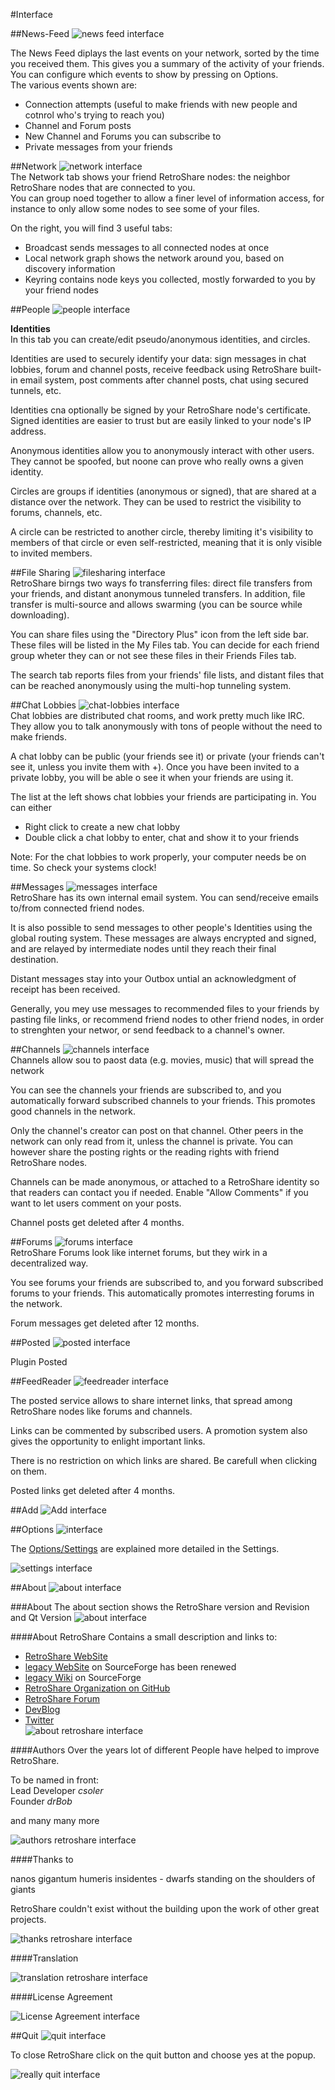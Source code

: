 #Interface

##News-Feed
![news feed interface](../img/interface/newsfeed.png "Newsfeed")  

The News Feed diplays the last events on your network, sorted by the time you received them. This gives you a summary of the activity of your friends. You can configure which events to show by pressing on Options.  
The various events shown are:  
 - Connection attempts (useful to make friends with new people and cotnrol who's trying to reach you)
 - Channel and Forum posts
 - New Channel and Forums you can subscribe to 
 - Private messages from your friends

##Network
![network interface](../img/interface/network.png "Network")  
The Network tab shows your friend RetroShare nodes: the neighbor RetroShare nodes that are connected to you.  
You can group noed together to allow a finer level of information access, for instance to only allow some nodes to see some of your files. 

On the right, you will find 3 useful tabs:  
 - Broadcast sends messages to all connected nodes at once
 - Local network graph shows the network around you, based on discovery information
 - Keyring contains node keys you collected, mostly forwarded to you by your friend nodes

##People
![people interface](../img/interface/people.png "People")  

**Identities**  
In this tab you can create/edit pseudo/anonymous identities, and circles. 

Identities are used to securely identify your data: sign messages in chat lobbies, forum and channel posts, receive feedback using RetroShare built-in email system, post comments after channel posts, chat using secured tunnels, etc. 

Identities cna optionally be signed by your RetroShare node's certificate. Signed identities are easier to trust but are easily linked to your node's IP address. 

Anonymous identities allow you to anonymously interact with other users. They cannot be spoofed, but noone can prove who really owns a given identity. 

Circles are groups if identities (anonymous or signed), that are shared at a distance over the network. They can be used to restrict the visibility to forums, channels, etc. 

A circle can be restricted to another circle, thereby limiting it's visibility to members of that circle or even self-restricted, meaning that it is only visible to invited members. 

##File Sharing
![filesharing interface](../img/interface/filesharing.png "File Sharing")  
RetroShare birngs two ways fo transferring files: direct file transfers from your friends, and distant anonymous tunneled transfers. In addition, file transfer is multi-source and allows swarming (you can be source while downloading).  

You can share files using the "Directory Plus" icon from the left side bar. These files will be listed in the My Files tab. You can decide for each friend group wheter they can or not see these files in their Friends Files tab. 

The search tab reports files from your friends' file lists, and distant files that can be reached anonymously using the multi-hop tunneling system. 

##Chat Lobbies
![chat-lobbies interface](../img/interface/chat-lobbies.png "Chat Lobbies")  
Chat lobbies are distributed chat rooms, and work pretty much like IRC. They allow you to talk anonymously with tons of people without the need to make friends.  

A chat lobby can be public (your friends see it) or private (your friends can't see it, unless you invite them with +). Once you have been invited to a private lobby, you will be able o see it when your friends are using it.  

The list at the left shows chat lobbies your friends are participating in. You can either  
 - Right click to create a new chat lobby 
 - Double click a chat lobby to enter, chat and show it to your friends

Note: For the chat lobbies to work properly, your computer needs be on time. So check your systems clock!

##Messages
![messages interface](../img/interface/messages.png "Messages")  
RetroShare has its own internal email system. You can send/receive emails to/from connected friend nodes.  

It is also possible to send messages to other people's Identities using the global routing system. These messages are always encrypted and signed, and are relayed by intermediate nodes until they reach their final destination. 

Distant messages stay into your Outbox untial an acknowledgment of receipt has been received. 

Generally, you mey use messages to recommended files to your friends by pasting file links, or recommend friend nodes to other friend nodes, in order to strenghten your networ, or send feedback to a channel's owner. 


##Channels
![channels interface](../img/interface/channels.png "Channels")  
Channels allow sou to paost data (e.g. movies, music) that will spread the network

You can see the channels your friends are subscribed to, and you automatically forward subscribed channels to your friends. 
This promotes good channels in the network. 

Only the channel's creator can post on that channel. Other peers in the network can only read from it, unless the channel is private. You can however share the posting rights or the reading rights with friend RetroShare nodes. 

Channels can be made anonymous, or attached to a RetroShare identity so that readers can contact you if needed. Enable "Allow Comments" if you want to let users comment on your posts. 

Channel posts get deleted after 4 months. 

##Forums
![forums interface](../img/interface/forums.png "Forums")  
RetroShare Forums look like internet forums, but they wirk in a decentralized way. 

You see forums your friends are subscribed to, and you forward subscribed forums to your friends. This automatically promotes interresting forums in the network. 

Forum messages get deleted after 12 months. 

##Posted
![posted interface](../img/interface/posted.png "Posted")  

Plugin Posted

##FeedReader 
![feedreader interface](../img/interface/feedreader.png "FeedReader") 

The posted service allows to share internet links, that spread among RetroShare nodes like forums and channels. 

Links can be commented by subscribed users. A promotion system also gives the opportunity to enlight important links.  

There is no restriction on which links are shared. Be carefull when clicking on them. 

Posted links get deleted after 4 months. 

##Add
![Add interface](../img/interface/invite.png "Add")  



##Options
![ interface](../img/interface/.png "") 

The [Options/Settings](/user-guide/settings/) are explained more detailed in the Settings. 

![settings interface](../img/interface/settings.png "Options/Settings")  

##About
![about interface](../img/interface/info.png "About")  

###About
The about section shows the RetroShare version and Revision and Qt Version 
![about interface](../img/interface/about_retroshare.png "About RetroShare") 

####About RetroShare
Contains a small description and links to:  
 - [RetroShare WebSite](http://retroshare.github.io)  
 - [legacy WebSite](http://retroshare.sourceforge.net) on SourceForge has been renewed  
 - [legacy Wiki](http://retroshare.sourceforge.net) on SourceForge  
 - [RetroShare Organization on GitHub](https://github.com/RetroShare)  
 - [RetroShare Forum](http://retroshare.sourceforge.net)  
 - [DevBlog](https://github.com/RetroShare)  
 - [Twitter](https://twitter.com/retroshare)  
![about retroshare interface](../img/interface/about_retroshare_about.png "About")  

####Authors
Over the years lot of different People have helped to improve RetroShare. 

To be named in front:  
Lead Developer *csoler*  
Founder *drBob*  

and many many more

![authors retroshare interface](../img/interface/about_retroshare_authors.png "Authors") 

####Thanks to

nanos gigantum humeris insidentes - dwarfs standing on the shoulders of giants  

RetroShare couldn't exist without the building upon the work of other great projects. 

![thanks retroshare interface](../img/interface/about_retroshare_thanks.png "Thanks") 

####Translation

![translation retroshare interface](../img/interface/about_retroshare_translation.png "Translation") 

####License Agreement

![License Agreement interface](../img/interface/about_retroshare_license.png "License Agreement") 


##Quit
![quit interface](../img/interface/exit.png "Quit") 

To close RetroShare click on the quit button and choose yes at the popup. 

![really quit interface](../img/interface/really_quit.png "Really Quit") 

